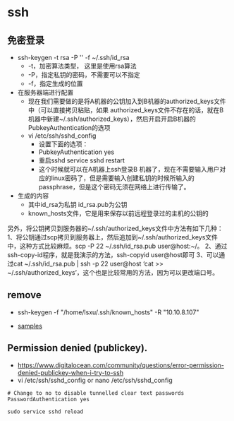 # ssh

## 免密登录
- ssh-keygen -t rsa -P '' -f ~/.ssh/id_rsa
    - -t，加密算法类型， 这里是使用rsa算法
    - -P，指定私钥的密码，不需要可以不指定
    - -f，指定生成的位置 
- 在服务器端进行配置
    - 现在我们需要做的是将A机器的公钥加入到B机器的authorized_keys文件中（可以直接拷贝粘贴，如果 authorized_keys文件不存在的话，就在B机器中新建~/.ssh/authorized_keys），然后开启开启B机器的 PubkeyAuthentication的选项
    - vi /etc/ssh/sshd_config
        - 设置下面的选项：
        - PubkeyAuthentication yes
        - 重启sshd service sshd restart
        - 这个时候就可以在A机器上ssh登录B 机器了，现在不需要输入用户对应的linux密码了，但是需要输入创建私钥的时候所输入的passphrase，但是这个密码无须在网络上进行传输了。
- 生成的内容
    - 其中id_rsa为私钥 id_rsa.pub为公钥
    - known_hosts文件，它是用来保存以前远程登录过的主机的公钥的

另外，将公钥拷贝到服务器的~/.ssh/authorized_keys文件中方法有如下几种：
1、将公钥通过scp拷贝到服务器上，然后追加到~/.ssh/authorized_keys文件中，这种方式比较麻烦。scp -P 22 ~/.ssh/id_rsa.pub user@host:~/。
2、通过ssh-copy-id程序，就是我演示的方法，ssh-copyid user@host即可
3、可以通过cat ~/.ssh/id_rsa.pub | ssh -p 22 user@host ‘cat >> ~/.ssh/authorized_keys’，这个也是比较常用的方法，因为可以更改端口号。

## remove 
- ssh-keygen -f "/home/lsxu/.ssh/known_hosts" -R "10.10.8.107"

- [samples](https://github.com/ruanyf/simple-bash-scripts.git)

## Permission denied (publickey).
- https://www.digitalocean.com/community/questions/error-permission-denied-publickey-when-i-try-to-ssh
- vi /etc/ssh/sshd_config or nano /etc/ssh/sshd_config
```
# Change to no to disable tunnelled clear text passwords
PasswordAuthentication yes

sudo service sshd reload
```